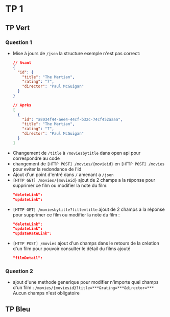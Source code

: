 ﻿# TP 1
## TP Vert
### Question 1
- Mise à jours de `/json` la structure exemple n'est pas correct:
	```json
	// Avant
	{
	  "id": {
	    "title": "The Martian",
	    "rating": "7",
	    "director": "Paul McGuigan"
	  }
	}

	// Après
	[
	  {
	    "id": "a8034f44-aee4-44cf-b32c-74cf452aaaa",
	    "title": "The Martian",
	    "rating": "7",
	    "director": "Paul McGuigan"
	  }
	]
	```
- Changement de `/title` à `/moviesbytitle` dans open api pour correspondre au code 
- changement de `[HTTP POST] /movies/{movieid}` en `[HTTP POST] /movies` pour eviter la redondance de l'id
- Ajout d'un point d'entré dans `/`  amenant a `/json`
- `[HTTP GET] /movies/{movieid}` ajout de 2 champs a la réponse pour supprimer ce film ou modifier la note du film:
	```json
	"deleteLink": 
	"updateLink": 
	```
- `[HTTP GET] /moviesbytitle?title=title` ajout de 2 champs a la réponse pour supprimer ce film ou modifier la note du film :
	```json
	"deleteLink": 
	"updateLink": 
	"updateRateLink": 
	```
- `[HTTP POST] /movies` ajout d'un champs dans le retours de la création d'un film pour pouvoir consulter le détail du films ajouté
	```json
	"filmDetail": 
	```
### Question 2
- ajout d'une methode generique pour modifier n'importe quel champs d'un film : 
`/movies/{moviesid}?title=***&rating=***&director=***`
Aucun champs n'est obligatoire

## TP Bleu